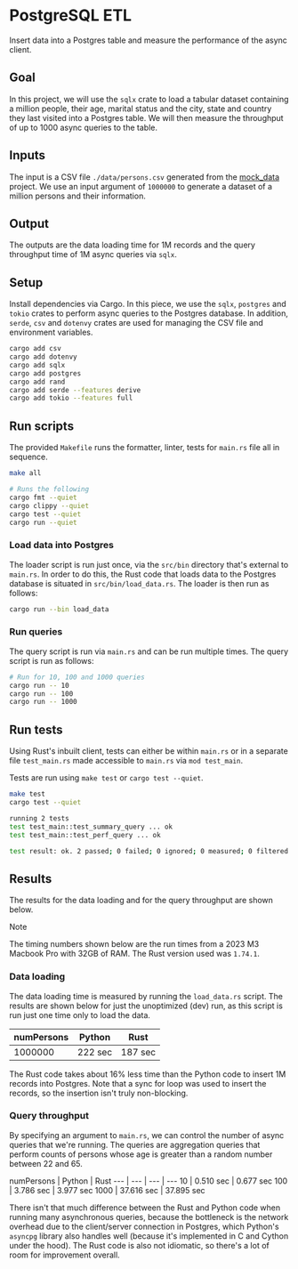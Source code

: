 # PostgreSQL ETL

Insert data into a Postgres table and measure the performance of the async client.

## Goal

In this project, we will use the `sqlx` crate to load a tabular dataset containing a million people, their age, marital status and the city, state and country they last visited into a Postgres table. We will then measure the throughput of up to 1000 async queries to the table.

## Inputs

The input is a CSV file `./data/persons.csv` generated from the [mock_data](../mock_data) project. We use an input argument of `1000000` to generate a dataset of a million persons and their information.

## Output

The outputs are the data loading time for 1M records and the query throughput time of 1M async queries via `sqlx`.

## Setup

Install dependencies via Cargo. In this piece, we use the `sqlx`, `postgres` and `tokio` crates to perform async queries to the Postgres database. In addition, `serde`, `csv` and `dotenvy` crates are used for managing the CSV file and environment variables.

```bash
cargo add csv
cargo add dotenvy
cargo add sqlx
cargo add postgres
cargo add rand
cargo add serde --features derive
cargo add tokio --features full
```

## Run scripts

The provided `Makefile` runs the formatter, linter, tests for `main.rs` file all in sequence.

```bash
make all

# Runs the following
cargo fmt --quiet
cargo clippy --quiet
cargo test --quiet
cargo run --quiet
```

### Load data into Postgres

The loader script is run just once, via the `src/bin` directory that's external to `main.rs`. In order to do this, the Rust code that loads data to the Postgres database is situated in `src/bin/load_data.rs`. The loader is then run as follows:

```bash
cargo run --bin load_data
```

### Run queries

The query script is run via `main.rs` and can be run multiple times. The query script is run as follows:

```bash
# Run for 10, 100 and 1000 queries
cargo run -- 10
cargo run -- 100
cargo run -- 1000
```

## Run tests

Using Rust's inbuilt client, tests can either be within `main.rs` or in a separate file `test_main.rs` made accessible to `main.rs` via `mod test_main`.

Tests are run using `make test` or `cargo test --quiet`.

```bash
make test
cargo test --quiet
```

```bash
running 2 tests
test test_main::test_summary_query ... ok
test test_main::test_perf_query ... ok

test result: ok. 2 passed; 0 failed; 0 ignored; 0 measured; 0 filtered out; finished in 0.22s
```

## Results

The results for the data loading and for the query throughput are shown below.

> [!NOTE]
> The timing numbers shown below are the run times from a 2023 M3 Macbook Pro with 32GB of RAM.
> The Rust version used was `1.74.1`.

### Data loading

The data loading time is measured by running the `load_data.rs` script. The results are shown below for just the unoptimized (dev) run, as this script is run just one time only to load the data.

numPersons | Python | Rust
--- | --- | ---
1000000 | 222 sec | 187 sec

The Rust code takes about 16% less time than the Python code to insert 1M records into Postgres. Note that a sync for loop was used to insert the records, so the insertion isn't truly non-blocking.

### Query throughput

By specifying an argument to `main.rs`, we can control the number of async queries that we're running. The queries are aggregation queries that perform counts of persons whose age is greater than a random number between 22 and 65.

numPersons | Python | Rust
--- | --- | --- | ---
10 | 0.510 sec | 0.677 sec
100 | 3.786 sec | 3.977 sec
1000 | 37.616 sec | 37.895 sec

There isn't that much difference between the Rust and Python code when running many asynchronous queries, because the bottleneck is the network overhead due to the client/server connection in Postgres, which Python's `asyncpg` library also handles well (because it's implemented in C and Cython under the hood). The Rust code is also not idiomatic, so there's a lot of room for improvement overall.
